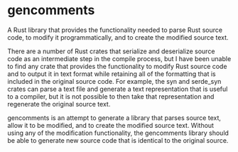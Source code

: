 # gencomments
A Rust library that provides the functionality needed to parse Rust source code, to modify it programmatically, and to 
create the modified source text.

There are a number of Rust crates that serialize and deserialize source code as an intermediate step in the compile process,
but I have been unable to find any crate that provides the functionality to modify Rust source code and to output it in
text format while retaining all of the formatting that is included in the original source code. For example, the syn and serde_syn
crates can parse a text file and generate a text representation that is useful to a compiler, but it is not possible to then
take that representation and regenerate the original source text.

gencomments is an attempt to generate a library that parses source text, allow it to be modified, and to create the modified 
source text. Without using any of the modification functionality, the gencomments library should be able to generate new source
code that is identical to the original source.
